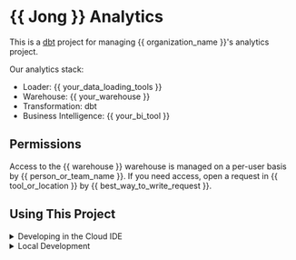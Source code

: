 # {{ Jong }} Analytics

This is a [dbt](https://www.getdbt.com) project for managing {{ organization_name }}'s analytics project.

Our analytics stack:
- Loader: {{ your_data_loading_tools }}
- Warehouse: {{ your_warehouse }}
- Transformation: dbt
- Business Intelligence: {{ your_bi_tool }}

## Permissions

Access to the {{ warehouse }} warehouse is managed on a per-user basis by {{ person_or_team_name }}. 
If you need access, open a request in {{ tool_or_location }} by {{ best_way_to_write_request }}.

## Using This Project

<details>
  
  <summary>Developing in the Cloud IDE</summary>
  <p></p>
  
  The easiest way to contribute to this project is by developing in dbt Cloud. Contact {{ person_or_team_name }}. 
  If you need access, open a request in {{ tool_or_location }} by {{ best_way_to_write_request }}.
  
  Once you have access, navigate to the develop tab in the menu and fill out any required information to get connected.
  
  In the command line bar at the bottom of the interface, run the following commands one at a time:
  - `dbt deps`  - installs any packages defined in the packages.yml file.
  - `dbt seed`  - builds any .csv files as tables in the warehouse. These are located in the data folder of the project.
  - `dbt run`   - builds the models found in the project into your dev schema in the warehouse.
  
</details>
  

<details>
  
  <summary>Local Development</summary>
  <p></p>
  
  1. ### Install Requirements
      [Install dbt](https://docs.getdbt.com/dbt-cli/installation).   
      Optionally, you can [set up venv to allow for environment switching](https://discourse.getdbt.com/t/setting-up-your-local-dbt-run-environments/2353). 

  2. ### Setup
      Open your terminal and navigate to your `profiles.yml`. This is in the `.dbt` hidden folder on your computer, located in your home directory.

      On macOS, you can open the file from your terminal similar to this (which is using the Atom text editor to open the file):
      ```bash
      $ atom ~/.dbt/profiles.yml
      ```

      Insert the following into your `profiles.yml` file and change out the bracketed lines with your own information.
      [Here is further documentation](https://docs.getdbt.com/docs/available-adapters#dbt-labs-supported) for setting up your profile.
      ```yaml
      my_project:                                          
       target: dev                                         
       outputs:                 
         dev:                                              
           type: [warehouse name]                                 
           threads: 8                                      
           account: [abc12345.us-west-1]                   
           user: [your_username]                           
           password: [your_password]                       
           role: transformer                               
           database: analytics                             
           warehouse: transforming                         
           schema: dbt_[your_name]                         
      ```
      | Configuration Key| Definition
      |-------------------------------|------------------------------------------------------------------------------------------------------------------|
      | my_project                    | This is defining a profile - this specific name should be the profile that is referenced in our dbt_project.yml  |
      | target: dev                   | This is the default environment that will be used during our runs.                                               |
      | outputs:                      | This is a prompt to start defining targets and their configurations. You likely won't need more than `dev`, but this and any other targets you define can be used to accomplish certain functionalities throughout dbt.|
      | dev:                          | This is defining a target named `dev`.                                                                           |
      | type: [warehous_name]         | This is the type of target connection we are using, based on our warehouse.                                      |
      | threads: 8                    | This is the amount of concurrent models that can run against our warehouse, for this user, at one time when conducting a `dbt run` |
      | account: [abc12345.us-west-1] | Change this out to the warehouse's account.                                                                      |
      | user: [your_username]         | Change this to use your own username that you use to log in to the warehouse                                     |
      | password: [your_password]     | Change this to use your own password for the warehouse                                                           |
      | role: transformer             | This is the role that has the correct permissions for working in this project.                                   |
      | database: analytics           | This is the database name where our models will build                                                            |
      | schema: dbt_[your_name]       | Change this to a custom name. Follow the convention `dbt_[first initial][last_name]`. This is the schema that models will build into / test from when conducting runs locally.|

   3. ### Running dbt
      
      Run the following commands one at a time from your command line:
      - `dbt debug` - tests your connection. If this fails, check your profiles.yml.
      - `dbt deps`  - installs any packages defined in the packages.yml file.
      - `dbt seed`  - builds any .csv files as tables in the warehouse. These are located in the data folder of the project.
      - `dbt run`   - builds the models found in the project into your dev schema in the warehouse.
  
</details>